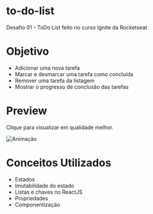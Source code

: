 # to-do-list
Desafio 01 - ToDo List feito no curso Ignite da Rocketseat

# Objetivo

- Adicionar uma nova tarefa
- Marcar e desmarcar uma tarefa como concluída
- Remover uma tarefa da listagem
- Mostrar o progresso de conclusão das tarefas

# Preview

Clique para visualizar em qualidade melhor.

![Animação](https://user-images.githubusercontent.com/50672568/211873392-41db6702-f51d-48dd-9473-335bae2fb286.gif)

# Conceitos Utilizados

- Estados
- Imutabilidade do estado
- Listas e chaves no ReactJS
- Propriedades
- Componentização

